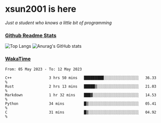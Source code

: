 # xsun2001 is here

*Just a student who knows a little bit of programming*

### [Github Readme Stats](https://github.com/anuraghazra/github-readme-stats)

![Top Langs](https://github-readme-stats.vercel.app/api/top-langs/?username=xsun2001&layout=compact&theme=radical) ![Anurag's GitHub stats](https://github-readme-stats.vercel.app/api?username=xsun2001&show_icons=true&theme=radical)

### [WakaTime](https://wakatime.com)

<!--START_SECTION:waka-->

```text
From: 05 May 2023 - To: 12 May 2023

C++                 3 hrs 50 mins   █████████░░░░░░░░░░░░░░░░   36.33 %
Rust                2 hrs 13 mins   █████▒░░░░░░░░░░░░░░░░░░░   21.03 %
Markdown            1 hr 32 mins    ███▓░░░░░░░░░░░░░░░░░░░░░   14.53 %
Python              34 mins         █▒░░░░░░░░░░░░░░░░░░░░░░░   05.41 %
C                   31 mins         █▒░░░░░░░░░░░░░░░░░░░░░░░   04.92 %
```

<!--END_SECTION:waka-->
